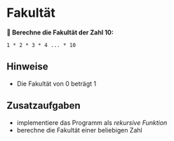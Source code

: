 
# Fakultät

**🎯 Berechne die Fakultät der Zahl 10:**

```text
1 * 2 * 3 * 4 ... * 10
```

## Hinweise

* Die Fakultät von 0 beträgt 1

## Zusatzaufgaben

* implementiere das Programm als *rekursive Funktion*
* berechne die Fakultät einer beliebigen Zahl
